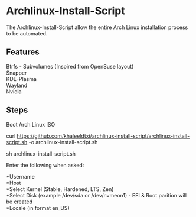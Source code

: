 # Archlinux-Install-Script

The Archlinux-Install-Script allow the entire Arch Linux installation process to be automated.


## Features
Btrfs - Subvolumes (Inspired from OpenSuse layout)  
Snapper  
KDE-Plasma  
Wayland  
Nvidia



## Steps

Boot Arch Linux ISO

curl https://github.com/khaleeldtxi/archlinux-install-script/archlinux-install-script.sh -o archlinux-install-script.sh

sh archlinux-install-script.sh

Enter the following when asked:

*Username\
*Host\
*Select Kernel (Stable, Hardened, LTS, Zen)\
*Select Disk (example /dev/sda or /dev/nvmeon1) - EFI & Root parition will be created\
*Locale (in format en_US)
